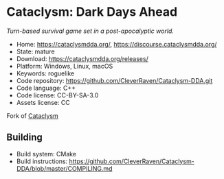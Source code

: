 # Cataclysm: Dark Days Ahead

_Turn-based survival game set in a post-apocalyptic world._

- Home: https://cataclysmdda.org/, https://discourse.cataclysmdda.org/
- State: mature 
- Download: https://cataclysmdda.org/releases/
- Platform: Windows, Linux, macOS
- Keywords: roguelike
- Code repository: https://github.com/CleverRaven/Cataclysm-DDA.git
- Code language: C++
- Code license: CC-BY-SA-3.0
- Assets license: CC

Fork of [Cataclysm](cataclysm.md)

## Building

- Build system: CMake
- Build instructions: https://github.com/CleverRaven/Cataclysm-DDA/blob/master/COMPILING.md

